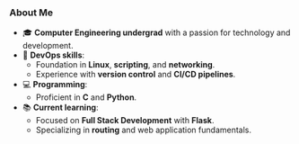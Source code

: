 ### About Me
- 🎓 **Computer Engineering undergrad** with a passion for technology and development.
- 🚀 **DevOps skills**:
  - Foundation in **Linux**, **scripting**, and **networking**.
  - Experience with **version control** and **CI/CD pipelines**.
- 💻 **Programming**:
  - Proficient in **C** and **Python**.
- 📚 **Current learning**:
  - Focused on **Full Stack Development** with **Flask**.
  - Specializing in **routing** and web application fundamentals.
  
